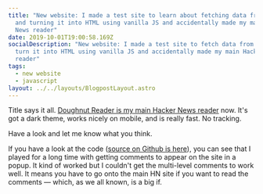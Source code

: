 ```yaml
---
title: "New website: I made a test site to learn about fetching data from APIs
  and turning it into HTML using vanilla JS and accidentally made my main Hacker
  News reader"
date: 2019-10-01T19:00:58.169Z
socialDescription: "New website: I made a test site to fetch data from APIs and
  turn it into HTML using vanilla JS and accidentally made my main Hacker News
  reader"
tags:
  - new website
  - javascript
layout: ../../layouts/BlogpostLayout.astro
---
```


Title says it all. [Doughnut Reader is my main Hacker News reader](https://doughnut-reader.netlify.com) now. It's got a dark theme, works nicely on mobile, and is really fast. No tracking.

Have a look and let me know what you think.

If you have a look at the code ([source on Github is here](https://github.com/edjw/hacker_news_reader)), you can see that I played for a long time with getting comments to appear on the site in a popup. It kind of worked but I couldn't get the multi-level comments to work well. It means you have to go onto the main HN site if you want to read the comments — which, as we all known, is a big if.
